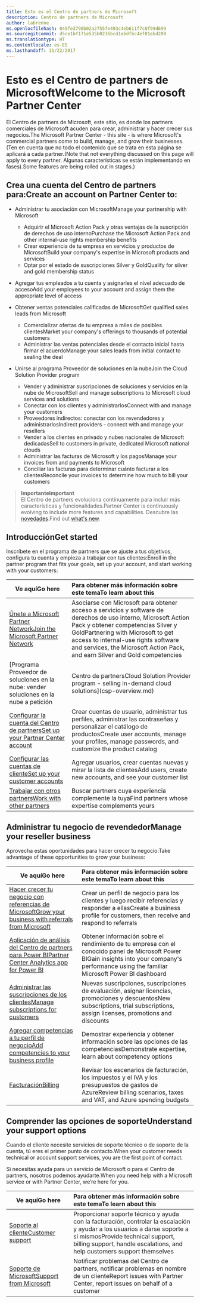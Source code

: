 ```yaml
---
title: Esto es el Centro de partners de Microsoft
description: Centro de partners de Microsoft
author: labrenne
ms.openlocfilehash: 049fe3790b02a2755fe493c4eb611f7c0f99d699
ms.sourcegitcommit: d5ce1bf171e535b0236bcd1e6dfbc4ef01ebd209
ms.translationtype: HT
ms.contentlocale: es-ES
ms.lasthandoff: 11/22/2017
---
```

# <a name="welcome-to-the-microsoft-partner-center"></a><span data-ttu-id="45b72-103">Esto es el Centro de partners de Microsoft</span><span class="sxs-lookup"><span data-stu-id="45b72-103">Welcome to the Microsoft Partner Center</span></span>

<span data-ttu-id="45b72-104">El Centro de partners de Microsoft, este sitio, es donde los partners comerciales de Microsoft acuden para crear, administrar y hacer crecer sus negocios.</span><span class="sxs-lookup"><span data-stu-id="45b72-104">The Microsoft Partner Center - this site - is where Microsoft's commercial partners come to build, manage, and grow their businesses.</span></span> <span data-ttu-id="45b72-105">(Ten en cuenta que no todo el contenido que se trata en esta página se aplicará a cada partner.</span><span class="sxs-lookup"><span data-stu-id="45b72-105">(Note that not everything discussed on this page will apply to every partner.</span></span> <span data-ttu-id="45b72-106">Algunas características se están implementando en fases).</span><span class="sxs-lookup"><span data-stu-id="45b72-106">Some features are being rolled out in stages.)</span></span>

## <a name="create-an-account-on-partner-center-to"></a><span data-ttu-id="45b72-107">Crea una cuenta del Centro de partners para:</span><span class="sxs-lookup"><span data-stu-id="45b72-107">Create an account on Partner Center to:</span></span>

-   <span data-ttu-id="45b72-108">Administrar tu asociación con Microsoft</span><span class="sxs-lookup"><span data-stu-id="45b72-108">Manage your partnership with Microsoft</span></span>
    -   <span data-ttu-id="45b72-109">Adquirir el Microsoft Action Pack y otras ventajas de la suscripción de derechos de uso interno</span><span class="sxs-lookup"><span data-stu-id="45b72-109">Purchase the Microsoft Action Pack and other internal-use rights membership benefits</span></span> 
    -   <span data-ttu-id="45b72-110">Crear experiencia de tu empresa en servicios y productos de Microsoft</span><span class="sxs-lookup"><span data-stu-id="45b72-110">Build your company's expertise in Microsoft products and services</span></span>
    -   <span data-ttu-id="45b72-111">Optar por el estado de suscripciones Silver y Gold</span><span class="sxs-lookup"><span data-stu-id="45b72-111">Qualify for silver and gold membership status</span></span>

-   <span data-ttu-id="45b72-112">Agregar tus empleados a tu cuenta y asignarles el nivel adecuado de acceso</span><span class="sxs-lookup"><span data-stu-id="45b72-112">Add your employees to your account and assign them the appropriate level of access</span></span>

-   <span data-ttu-id="45b72-113">Obtener ventas potenciales calificadas de Microsoft</span><span class="sxs-lookup"><span data-stu-id="45b72-113">Get qualified sales leads from Microsoft</span></span> 
    -   <span data-ttu-id="45b72-114">Comercializar ofertas de tu empresa a miles de posibles clientes</span><span class="sxs-lookup"><span data-stu-id="45b72-114">Market your company's offerings to thousands of potential customers</span></span>
    -   <span data-ttu-id="45b72-115">Administrar las ventas potenciales desde el contacto inicial hasta firmar el acuerdo</span><span class="sxs-lookup"><span data-stu-id="45b72-115">Manage your sales leads from initial contact to sealing the deal</span></span> 

-   <span data-ttu-id="45b72-116">Unirse al programa Proveedor de soluciones en la nube</span><span class="sxs-lookup"><span data-stu-id="45b72-116">Join the Cloud Solution Provider program</span></span>
    -   <span data-ttu-id="45b72-117">Vender y administrar suscripciones de soluciones y servicios en la nube de Microsoft</span><span class="sxs-lookup"><span data-stu-id="45b72-117">Sell and manage subscriptions to Microsoft cloud services and solutions</span></span>       
    -   <span data-ttu-id="45b72-118">Conectar con los clientes y administrarlos</span><span class="sxs-lookup"><span data-stu-id="45b72-118">Connect with and manage your customers</span></span>
    -   <span data-ttu-id="45b72-119">Proveedores indirectos: conectar con los revendedores y administrarlos</span><span class="sxs-lookup"><span data-stu-id="45b72-119">Indirect providers - connect with and manage your resellers</span></span>    
    -   <span data-ttu-id="45b72-120">Vender a los clientes en privado y nubes nacionales de Microsoft dedicadas</span><span class="sxs-lookup"><span data-stu-id="45b72-120">Sell to customers in private, dedicated Microsoft national clouds</span></span> 
    -   <span data-ttu-id="45b72-121">Administrar las facturas de Microsoft y los pagos</span><span class="sxs-lookup"><span data-stu-id="45b72-121">Manage your invoices from and payments to Microsoft</span></span>
    -   <span data-ttu-id="45b72-122">Conciliar las facturas para determinar cuánto facturar a los clientes</span><span class="sxs-lookup"><span data-stu-id="45b72-122">Reconcile your invoices to determine how much to bill your customers</span></span>
   

>**<span data-ttu-id="45b72-123">Importante</span><span class="sxs-lookup"><span data-stu-id="45b72-123">Important</span></span>**<br>
<span data-ttu-id="45b72-124">El Centro de partners evoluciona continuamente para incluir más características y funcionalidades.</span><span class="sxs-lookup"><span data-stu-id="45b72-124">Partner Center is continuously evolving to include more features and capabilities.</span></span> <span data-ttu-id="45b72-125">Descubre las [novedades](whats-new-in-pc.md).</span><span class="sxs-lookup"><span data-stu-id="45b72-125">Find out [what's new](whats-new-in-pc.md).</span></span>


## <a name="get-started"></a><span data-ttu-id="45b72-126">Introducción</span><span class="sxs-lookup"><span data-stu-id="45b72-126">Get started</span></span>

<span data-ttu-id="45b72-127">Inscríbete en el programa de partners que se ajuste a tus objetivos, configura tu cuenta y empieza a trabajar con tus clientes:</span><span class="sxs-lookup"><span data-stu-id="45b72-127">Enroll in the partner program that fits your goals, set up your account, and start working with your customers:</span></span>

| **<span data-ttu-id="45b72-128">Ve aquí</span><span class="sxs-lookup"><span data-stu-id="45b72-128">Go here</span></span>**  | **<span data-ttu-id="45b72-129">Para obtener más información sobre este tema</span><span class="sxs-lookup"><span data-stu-id="45b72-129">To learn about this</span></span>**  |
|------------|:-------------|
|[<span data-ttu-id="45b72-130">Únete a Microsoft Partner Network</span><span class="sxs-lookup"><span data-stu-id="45b72-130">Join the Microsoft Partner Network</span></span>](mpn-overview.md)|<span data-ttu-id="45b72-131">Asociarse con Microsoft para obtener acceso a servicios y software de derechos de uso interno, Microsoft Action Pack y obtener competencias Silver y Gold</span><span class="sxs-lookup"><span data-stu-id="45b72-131">Partnering with Microsoft to get access to internal-use rights software and services, the Microsoft Action Pack, and earn Silver and Gold competencies</span></span> |
|[<span data-ttu-id="45b72-132">Programa Proveedor de soluciones en la nube: vender soluciones en la nube a petición | Centro de partners</span><span class="sxs-lookup"><span data-stu-id="45b72-132">Cloud Solution Provider program - selling in-demand cloud solutions</span></span>](csp-overview.md) | <span data-ttu-id="45b72-133">Cuál es el modelo CSP adecuado para ti, dónde puedes vender a través del CSP, qué puedes vender a través del CSP</span><span class="sxs-lookup"><span data-stu-id="45b72-133">Which CSP model is right for you, where you can sell through CSP, what you can sell through CSP</span></span> |
|[<span data-ttu-id="45b72-134">Configurar la cuenta del Centro de partners</span><span class="sxs-lookup"><span data-stu-id="45b72-134">Set up your Partner Center account</span></span>](partner-center-account-setup.md)|<span data-ttu-id="45b72-135">Crear cuentas de usuario, administrar tus perfiles, administrar las contraseñas y personalizar el catálogo de productos</span><span class="sxs-lookup"><span data-stu-id="45b72-135">Create user accounts, manage your profiles, manage passwords, and customize the product catalog</span></span> |
|[<span data-ttu-id="45b72-136">Configurar las cuentas de cliente</span><span class="sxs-lookup"><span data-stu-id="45b72-136">Set up your customer accounts</span></span>](customer-accounts.md)|<span data-ttu-id="45b72-137">Agregar usuarios, crear cuentas nuevas y mirar la lista de clientes</span><span class="sxs-lookup"><span data-stu-id="45b72-137">Add users, create new accounts, and see your customer list</span></span> |
|[<span data-ttu-id="45b72-138">Trabajar con otros partners</span><span class="sxs-lookup"><span data-stu-id="45b72-138">Work with other partners</span></span>](work-with-other-partners.md)|<span data-ttu-id="45b72-139">Buscar partners cuya experiencia complemente la tuya</span><span class="sxs-lookup"><span data-stu-id="45b72-139">Find partners whose expertise complements yours</span></span> |

## <a name="manage-your-reseller-business"></a><span data-ttu-id="45b72-140">Administrar tu negocio de revendedor</span><span class="sxs-lookup"><span data-stu-id="45b72-140">Manage your reseller business</span></span>

<span data-ttu-id="45b72-141">Aprovecha estas oportunidades para hacer crecer tu negocio:</span><span class="sxs-lookup"><span data-stu-id="45b72-141">Take advantage of these opportunities to grow your business:</span></span>

| **<span data-ttu-id="45b72-142">Ve aquí</span><span class="sxs-lookup"><span data-stu-id="45b72-142">Go here</span></span>**  |**<span data-ttu-id="45b72-143">Para obtener más información sobre este tema</span><span class="sxs-lookup"><span data-stu-id="45b72-143">To learn about this</span></span>**   |
|------------|:-------------|
|[<span data-ttu-id="45b72-144">Hacer crecer tu negocio con referencias de Microsoft</span><span class="sxs-lookup"><span data-stu-id="45b72-144">Grow your business with referrals from Microsoft</span></span>](referrals.md)|<span data-ttu-id="45b72-145">Crear un perfil de negocio para los clientes y luego recibir referencias y responder a ellas</span><span class="sxs-lookup"><span data-stu-id="45b72-145">Create a business profile for customers, then receive and respond to referrals</span></span>|
|[<span data-ttu-id="45b72-146">Aplicación de análisis del Centro de partners para Power BI</span><span class="sxs-lookup"><span data-stu-id="45b72-146">Partner Center Analytics app for Power BI</span></span>](power-bi-app-for-direct-partners.md)| <span data-ttu-id="45b72-147">Obtener información sobre el rendimiento de tu empresa con el conocido panel de Microsoft Power BI</span><span class="sxs-lookup"><span data-stu-id="45b72-147">Gain insights into your company's performance using the familiar Microsoft Power BI dashboard</span></span>|
|[<span data-ttu-id="45b72-148">Administrar las suscripciones de los clientes</span><span class="sxs-lookup"><span data-stu-id="45b72-148">Manage subscriptions for customers</span></span>](customer-subscriptions.md)|<span data-ttu-id="45b72-149">Nuevas suscripciones, suscripciones de evaluación, asignar licencias, promociones y descuentos</span><span class="sxs-lookup"><span data-stu-id="45b72-149">New subscriptions, trial subscriptions, assign licenses, promotions and discounts</span></span>|
|[<span data-ttu-id="45b72-150">Agregar competencias a tu perfil de negocio</span><span class="sxs-lookup"><span data-stu-id="45b72-150">Add competencies to your business profile</span></span>](learn-about-competencies.md)|<span data-ttu-id="45b72-151">Demostrar experiencia y obtener información sobre las opciones de las competencias</span><span class="sxs-lookup"><span data-stu-id="45b72-151">Demonstrate expertise, learn about competency options</span></span>|
|[<span data-ttu-id="45b72-152">Facturación</span><span class="sxs-lookup"><span data-stu-id="45b72-152">Billing</span></span>](billing.md)|<span data-ttu-id="45b72-153">Revisar los escenarios de facturación, los impuestos y el IVA y los presupuestos de gastos de Azure</span><span class="sxs-lookup"><span data-stu-id="45b72-153">Review billing scenarios, taxes and VAT, and Azure spending budgets</span></span> |

## <a name="understand-your-support-options"></a><span data-ttu-id="45b72-154">Comprender las opciones de soporte</span><span class="sxs-lookup"><span data-stu-id="45b72-154">Understand your support options</span></span>

<span data-ttu-id="45b72-155">Cuando el cliente necesite servicios de soporte técnico o de soporte de la cuenta, tú eres el primer punto de contacto.</span><span class="sxs-lookup"><span data-stu-id="45b72-155">When your customer needs technical or account support services, you are the first point of contact.</span></span>

<span data-ttu-id="45b72-156">Si necesitas ayuda para un servicio de Microsoft o para el Centro de partners, nosotros podemos ayudarte.</span><span class="sxs-lookup"><span data-stu-id="45b72-156">When you need help with a Microsoft service or with Partner Center, we’re here for you.</span></span> 

| **<span data-ttu-id="45b72-157">Ve aquí</span><span class="sxs-lookup"><span data-stu-id="45b72-157">Go here</span></span>**  | **<span data-ttu-id="45b72-158">Para obtener más información sobre este tema</span><span class="sxs-lookup"><span data-stu-id="45b72-158">To learn about this</span></span>**  |
|------------|:-------------|
|[<span data-ttu-id="45b72-159">Soporte al cliente</span><span class="sxs-lookup"><span data-stu-id="45b72-159">Customer support</span></span>](customer-support.md)|<span data-ttu-id="45b72-160">Proporcionar soporte técnico y ayuda con la facturación, controlar la escalación y ayudar a los usuarios a darse soporte a sí mismos</span><span class="sxs-lookup"><span data-stu-id="45b72-160">Provide technical support, billing support, handle escalations, and help customers support themselves</span></span>|
|[<span data-ttu-id="45b72-161">Soporte de Microsoft</span><span class="sxs-lookup"><span data-stu-id="45b72-161">Support from Microsoft</span></span>](support-from-microsoft.md)|<span data-ttu-id="45b72-162">Notificar problemas del Centro de partners, notificar problemas en nombre de un cliente</span><span class="sxs-lookup"><span data-stu-id="45b72-162">Report issues with Partner Center, report issues on behalf of a customer</span></span>|
